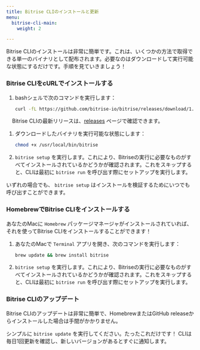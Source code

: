 ```yaml
---
title: Bitrise CLIのインストールと更新
menu:
  bitrise-cli-main:
    weight: 2

---
```

Bitrise CLIのインストールは非常に簡単です。これは、いくつかの方法で取得できる単一のバイナリとして配布されます。必要なのはダウンロードして実行可能な状態にするだけです。手順を見ていきましょう！

### Bitrise CLIをcURLでインストールする

1. bashシェルで次のコマンドを実行します：

    ``` bash
    curl -fL https://github.com/bitrise-io/bitrise/releases/download/1.21.0/bitrise-$(uname -s)-$(uname -m) > /usr/local/bin/bitrise
    ```
    Bitrise CLIの最新リリースは、[releases](https://github.com/bitrise-io/bitrise/releases) ページで確認できます。

1. ダウンロードしたバイナリを実行可能な状態にします：

    ``` bash
    chmod +x /usr/local/bin/bitrise
    ```

1. `bitrise setup` を実行します。これにより、Bitriseの実行に必要なものがすべてインストールされているかどうかが確認されます。これをスキップすると、CLIは最初に `bitrise run` を呼び出す際にセットアップを実行します。

いずれの場合でも、 `bitrise setup` はインストールを検証するためにいつでも呼び出すことができます。

### HomebrewでBitrise CLIをインストールする

あなたのMacに `Homebrew` パッケージマネージャがインストールされていれば、それを使ってBitrise CLIをインストールすることができます！

1. あなたのMacで `Terminal` アプリを開き、次のコマンドを実行します：

    ``` bash
    brew update && brew install bitrise
    ```

1. `bitrise setup` を実行します。これにより、Bitriseの実行に必要なものがすべてインストールされているかどうかが確認されます。これをスキップすると、CLIは最初に `bitrise run` を呼び出す際にセットアップを実行します。

### Bitrise CLIのアップデート

Bitrise CLIのアップデートは非常に簡単で、HomebrewまたはGitHub releaseからインストールした場合は手間がかかりません。

シンプルに `bitrise update` を実行してください。たったこれだけです！ CLIは毎日1回更新を確認し、新しいバージョンがあるとすぐに通知します。